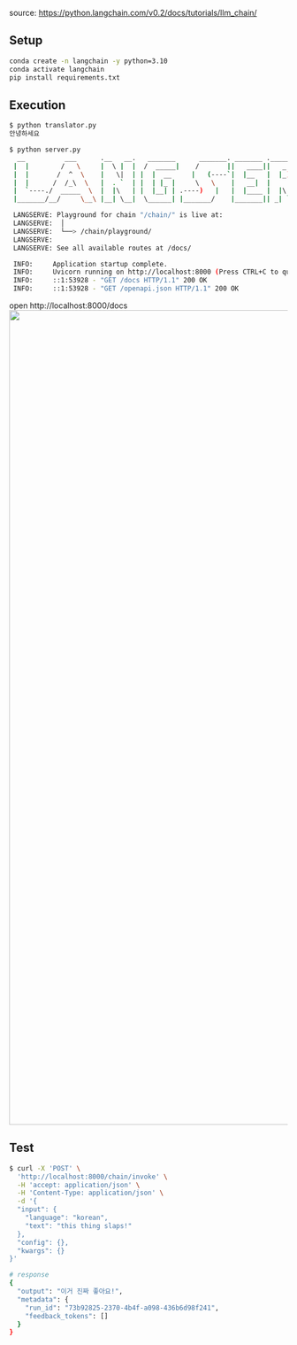 source: https://python.langchain.com/v0.2/docs/tutorials/llm_chain/


## Setup
```bash
conda create -n langchain -y python=3.10
conda activate langchain
pip install requirements.txt
```

## Execution
```bash
$ python translator.py
안녕하세요

$ python server.py
  __          ___      .__   __.   _______      _______. _______ .______     ____    ____  _______
 |  |        /   \     |  \ |  |  /  _____|    /       ||   ____||   _  \    \   \  /   / |   ____|
 |  |       /  ^  \    |   \|  | |  |  __     |   (----`|  |__   |  |_)  |    \   \/   /  |  |__
 |  |      /  /_\  \   |  . `  | |  | |_ |     \   \    |   __|  |      /      \      /   |   __|
 |  `----./  _____  \  |  |\   | |  |__| | .----)   |   |  |____ |  |\  \----.  \    /    |  |____
 |_______/__/     \__\ |__| \__|  \______| |_______/    |_______|| _| `._____|   \__/     |_______|

 LANGSERVE: Playground for chain "/chain/" is live at:
 LANGSERVE:  │
 LANGSERVE:  └──> /chain/playground/
 LANGSERVE:
 LANGSERVE: See all available routes at /docs/

 INFO:     Application startup complete.
 INFO:     Uvicorn running on http://localhost:8000 (Press CTRL+C to quit)
 INFO:     ::1:53928 - "GET /docs HTTP/1.1" 200 OK
 INFO:     ::1:53928 - "GET /openapi.json HTTP/1.1" 200 OK
```

open http://localhost:8000/docs
<img width="1472" src="https://github.com/Curt-Park/TIL/assets/14961526/e9cc1091-b11e-4038-aaa0-4989d890c2fd">

## Test
```bash
$ curl -X 'POST' \
  'http://localhost:8000/chain/invoke' \
  -H 'accept: application/json' \
  -H 'Content-Type: application/json' \
  -d '{
  "input": {
    "language": "korean",
    "text": "this thing slaps!"
  },
  "config": {},
  "kwargs": {}
}'

# response
{
  "output": "이거 진짜 좋아요!",
  "metadata": {
    "run_id": "73b92825-2370-4b4f-a098-436b6d98f241",
    "feedback_tokens": []
  }
}
```
